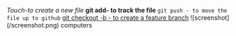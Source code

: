 
*Touch-to create a new file*
**git add- to track the file**
`git push - to move the file up to github`
[git checkout -b - to create a feature branch](https://www.github.com) 
![screenshot] (/screenshot.png) 
computers

